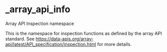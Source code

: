 # _array_api_info

Array API Inspection namespace

This is the namespace for inspection functions as defined by the array API
standard. See
https://data-apis.org/array-api/latest/API_specification/inspection.html for
more details.

